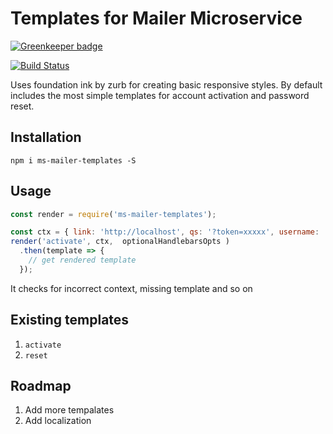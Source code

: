 # Templates for Mailer Microservice

[![Greenkeeper badge](https://badges.greenkeeper.io/makeomatic/ms-mailer-templates.svg)](https://greenkeeper.io/)

[![Build Status](https://semaphoreci.com/api/v1/makeomatic/ms-mailer-templates/branches/master/shields_badge.svg)](https://semaphoreci.com/makeomatic/ms-mailer-templates)

Uses foundation ink by zurb for creating basic responsive styles. By default includes the most simple
templates for account activation and password reset.

## Installation

`npm i ms-mailer-templates -S`

## Usage

```js
const render = require('ms-mailer-templates');

const ctx = { link: 'http://localhost', qs: '?token=xxxxx', username: 'Indiana Johns' };
render('activate', ctx,  optionalHandlebarsOpts )
  .then(template => {
    // get rendered template
  });
```

It checks for incorrect context, missing template and so on

## Existing templates

1. `activate`
2. `reset`

## Roadmap

1. Add more tempalates
2. Add localization

